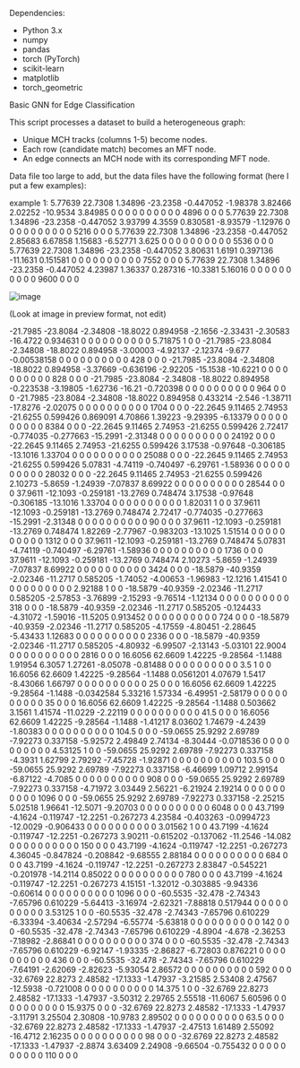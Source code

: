 Dependencies:
  - Python 3.x
  - numpy
  - pandas
  - torch (PyTorch)
  - scikit-learn
  - matplotlib
  - torch_geometric

Basic GNN for Edge Classification

This script processes a dataset to build a heterogeneous graph:
  - Unique MCH tracks (columns 1-5) become nodes.
  - Each row (candidate match) becomes an MFT node.
  - An edge connects an MCH node with its corresponding MFT node.

Data file too large to add, but the data files have the following format (here I put a few examples):

example 1:
5.77639 22.7308 1.34896 -23.2358 -0.447052 -1.98378 3.82466 2.02252 -10.9534 3.84985 0 0 0 0 0 0 0 0 0 0 4896 0 0 0
5.77639 22.7308 1.34896 -23.2358 -0.447052 3.93799 4.3559 0.830581 -8.93579 -1.12976 0 0 0 0 0 0 0 0 0 0 5216 0 0 0
5.77639 22.7308 1.34896 -23.2358 -0.447052 2.85683 6.67858 1.15683 -6.52771 3.625 0 0 0 0 0 0 0 0 0 0 5536 0 0 0
5.77639 22.7308 1.34896 -23.2358 -0.447052 3.80631 1.6191 0.397136 -11.1631 0.151581 0 0 0 0 0 0 0 0 0 0 7552 0 0 0
5.77639 22.7308 1.34896 -23.2358 -0.447052 4.23987 1.36337 0.287316 -10.3381 5.16016 0 0 0 0 0 0 0 0 0 0 9600 0 0 0

![image](https://github.com/user-attachments/assets/3ed0447c-ebef-4537-b025-6130fb189dd5)

(Look at image in preview format, not edit)

-21.7985 -23.8084 -2.34808 -18.8022 0.894958 -2.1656 -2.33431 -2.30583 -16.4722 0.934631 0 0 0 0 0 0 0 0 0 0 5.71875 1 0 0
-21.7985 -23.8084 -2.34808 -18.8022 0.894958 -3.00003 -4.92137 -2.12374 -9.677 -0.00538158 0 0 0 0 0 0 0 0 0 0 428 0 0 0
-21.7985 -23.8084 -2.34808 -18.8022 0.894958 -3.37669 -0.636196 -2.92205 -15.1538 -10.6221 0 0 0 0 0 0 0 0 0 0 828 0 0 0
-21.7985 -23.8084 -2.34808 -18.8022 0.894958 -0.223538 -3.19805 -1.62736 -16.21 -0.720398 0 0 0 0 0 0 0 0 0 0 964 0 0 0
-21.7985 -23.8084 -2.34808 -18.8022 0.894958 0.433214 -2.546 -1.38711 -17.8276 -2.02075 0 0 0 0 0 0 0 0 0 0 1704 0 0 0
-22.2645 9.11465 2.74953 -21.6255 0.599426 0.869091 4.70866 1.39223 -9.29395 -6.13379 0 0 0 0 0 0 0 0 0 0 8384 0 0 0
-22.2645 9.11465 2.74953 -21.6255 0.599426 2.72417 -0.774035 -0.277663 -15.2991 -2.31348 0 0 0 0 0 0 0 0 0 0 24192 0 0 0
-22.2645 9.11465 2.74953 -21.6255 0.599426 3.17538 -0.97648 -0.306185 -13.1016 1.33704 0 0 0 0 0 0 0 0 0 0 25088 0 0 0
-22.2645 9.11465 2.74953 -21.6255 0.599426 5.07831 -4.74119 -0.740497 -6.29761 -1.58936 0 0 0 0 0 0 0 0 0 0 28032 0 0 0
-22.2645 9.11465 2.74953 -21.6255 0.599426 2.10273 -5.8659 -1.24939 -7.07837 8.69922 0 0 0 0 0 0 0 0 0 0 28544 0 0 0
37.9611 -12.1093 -0.259181 -13.2769 0.748474 3.17538 -0.97648 -0.306185 -13.1016 1.33704 0 0 0 0 0 0 0 0 0 0 1.82031 1 0 0
37.9611 -12.1093 -0.259181 -13.2769 0.748474 2.72417 -0.774035 -0.277663 -15.2991 -2.31348 0 0 0 0 0 0 0 0 0 0 90 0 0 0
37.9611 -12.1093 -0.259181 -13.2769 0.748474 1.82269 -2.77967 -0.983203 -13.1025 1.51514 0 0 0 0 0 0 0 0 0 0 1312 0 0 0
37.9611 -12.1093 -0.259181 -13.2769 0.748474 5.07831 -4.74119 -0.740497 -6.29761 -1.58936 0 0 0 0 0 0 0 0 0 0 1736 0 0 0
37.9611 -12.1093 -0.259181 -13.2769 0.748474 2.10273 -5.8659 -1.24939 -7.07837 8.69922 0 0 0 0 0 0 0 0 0 0 3424 0 0 0
-18.5879 -40.9359 -2.02346 -11.2717 0.585205 -1.74052 -4.00653 -1.96983 -12.1216 1.41541 0 0 0 0 0 0 0 0 0 0 2.92188 1 0 0
-18.5879 -40.9359 -2.02346 -11.2717 0.585205 -2.57853 -3.76899 -2.15293 -9.76514 -1.12134 0 0 0 0 0 0 0 0 0 0 318 0 0 0
-18.5879 -40.9359 -2.02346 -11.2717 0.585205 -0.124433 -4.31072 -1.59016 -11.5205 0.913452 0 0 0 0 0 0 0 0 0 0 724 0 0 0
-18.5879 -40.9359 -2.02346 -11.2717 0.585205 -4.17559 -4.80451 -2.28645 -5.43433 1.12683 0 0 0 0 0 0 0 0 0 0 2336 0 0 0
-18.5879 -40.9359 -2.02346 -11.2717 0.585205 -4.80932 -6.99507 -2.13143 -5.03101 22.9004 0 0 0 0 0 0 0 0 0 0 2816 0 0 0
16.6056 62.6609 1.42225 -9.28564 -1.1488 1.91954 6.3057 1.27261 -8.05078 -0.81488 0 0 0 0 0 0 0 0 0 0 3.5 1 0 0
16.6056 62.6609 1.42225 -9.28564 -1.1488 0.0561201 4.07679 1.5417 -8.43066 1.66797 0 0 0 0 0 0 0 0 0 0 25 0 0 0
16.6056 62.6609 1.42225 -9.28564 -1.1488 -0.0342584 5.33216 1.57334 -6.49951 -2.58179 0 0 0 0 0 0 0 0 0 0 35 0 0 0
16.6056 62.6609 1.42225 -9.28564 -1.1488 0.503662 3.1561 1.41574 -11.0229 -2.22119 0 0 0 0 0 0 0 0 0 0 41.5 0 0 0
16.6056 62.6609 1.42225 -9.28564 -1.1488 -1.41217 8.03602 1.74679 -4.2439 -1.80383 0 0 0 0 0 0 0 0 0 0 104.5 0 0 0
-59.0655 25.9292 2.69789 -7.92273 0.337158 -5.92572 2.49849 2.74134 -8.30444 -0.0718536 0 0 0 0 0 0 0 0 0 0 4.53125 1 0 0
-59.0655 25.9292 2.69789 -7.92273 0.337158 -4.3931 1.62799 2.79292 -7.45728 -1.92871 0 0 0 0 0 0 0 0 0 0 103.5 0 0 0
-59.0655 25.9292 2.69789 -7.92273 0.337158 -6.46699 1.09712 2.99154 -6.87122 -4.7085 0 0 0 0 0 0 0 0 0 0 908 0 0 0
-59.0655 25.9292 2.69789 -7.92273 0.337158 -4.71972 3.03449 2.56221 -6.21924 2.19214 0 0 0 0 0 0 0 0 0 0 1096 0 0 0
-59.0655 25.9292 2.69789 -7.92273 0.337158 -2.25215 5.02518 1.96641 -12.5071 -9.20703 0 0 0 0 0 0 0 0 0 0 6048 0 0 0
43.7199 -4.1624 -0.119747 -12.2251 -0.267273 4.23584 -0.403263 -0.0994723 -12.0029 -0.906433 0 0 0 0 0 0 0 0 0 0 3.01562 1 0 0
43.7199 -4.1624 -0.119747 -12.2251 -0.267273 3.90211 -0.615202 -0.137062 -11.2546 -14.082 0 0 0 0 0 0 0 0 0 0 150 0 0 0
43.7199 -4.1624 -0.119747 -12.2251 -0.267273 4.36045 -0.847824 -0.208842 -9.68555 2.88184 0 0 0 0 0 0 0 0 0 0 684 0 0 0
43.7199 -4.1624 -0.119747 -12.2251 -0.267273 2.83847 -0.545221 -0.201978 -14.2114 0.85022 0 0 0 0 0 0 0 0 0 0 780 0 0 0
43.7199 -4.1624 -0.119747 -12.2251 -0.267273 4.15151 -1.32012 -0.303885 -9.94336 -0.60614 0 0 0 0 0 0 0 0 0 0 1096 0 0 0
-60.5535 -32.478 -2.74343 -7.65796 0.610229 -5.64413 -3.16974 -2.62321 -7.88818 0.517944 0 0 0 0 0 0 0 0 0 0 3.53125 1 0 0
-60.5535 -32.478 -2.74343 -7.65796 0.610229 -6.33394 -3.40634 -2.57294 -6.55774 -5.63818 0 0 0 0 0 0 0 0 0 0 142 0 0 0
-60.5535 -32.478 -2.74343 -7.65796 0.610229 -4.8904 -4.678 -2.36253 -7.18982 -2.86841 0 0 0 0 0 0 0 0 0 0 374 0 0 0
-60.5535 -32.478 -2.74343 -7.65796 0.610229 -6.92147 -1.93335 -2.86827 -6.72803 0.876221 0 0 0 0 0 0 0 0 0 0 436 0 0 0
-60.5535 -32.478 -2.74343 -7.65796 0.610229 -7.64191 -2.62069 -2.82623 -5.93054 2.86572 0 0 0 0 0 0 0 0 0 0 592 0 0 0
-32.6769 22.8273 2.48582 -17.1333 -1.47937 -3.21585 2.53408 2.47567 -12.5938 -0.721008 0 0 0 0 0 0 0 0 0 0 14.375 1 0 0
-32.6769 22.8273 2.48582 -17.1333 -1.47937 -3.50312 2.29765 2.55518 -11.6067 5.60596 0 0 0 0 0 0 0 0 0 0 15.9375 0 0 0
-32.6769 22.8273 2.48582 -17.1333 -1.47937 -3.11791 3.25504 2.30808 -10.9783 2.89502 0 0 0 0 0 0 0 0 0 0 63.5 0 0 0
-32.6769 22.8273 2.48582 -17.1333 -1.47937 -2.47513 1.61489 2.55092 -16.4712 2.16235 0 0 0 0 0 0 0 0 0 0 98 0 0 0
-32.6769 22.8273 2.48582 -17.1333 -1.47937 -2.8874 3.63409 2.24908 -9.66504 -0.755432 0 0 0 0 0 0 0 0 0 0 110 0 0 0
